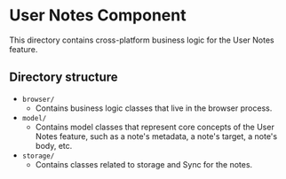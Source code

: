 # User Notes Component

This directory contains cross-platform business logic for the User Notes
feature.

## Directory structure

- `browser/`
  - Contains business logic classes that live in the browser process.
- `model/`
  - Contains model classes that represent core concepts of the User Notes
    feature, such as a note's metadata, a note's target, a note's body, etc.
- `storage/`
  - Contains classes related to storage and Sync for the notes.
